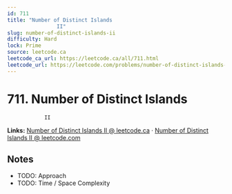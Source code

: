 ```yaml
--- 
id: 711
title: "Number of Distinct Islands
                II"
slug: number-of-distinct-islands-ii
difficulty: Hard
lock: Prime
source: leetcode.ca
leetcode_ca_url: https://leetcode.ca/all/711.html
leetcode_url: https://leetcode.com/problems/number-of-distinct-islands-ii/
---
```


# 711. Number of Distinct Islands
                II

**Links:** [Number of Distinct Islands
                II @ leetcode.ca](https://leetcode.ca/all/711.html) · [Number of Distinct Islands
                II @ leetcode.com](https://leetcode.com/problems/number-of-distinct-islands-ii/)

## Notes
- TODO: Approach
- TODO: Time / Space Complexity
